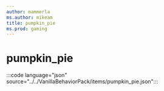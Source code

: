 ```yaml
---
author: mammerla
ms.author: mikeam
title: pumpkin_pie
ms.prod: gaming
---
```


# pumpkin_pie

:::code language="json" source="../../VanillaBehaviorPack/items/pumpkin_pie.json":::